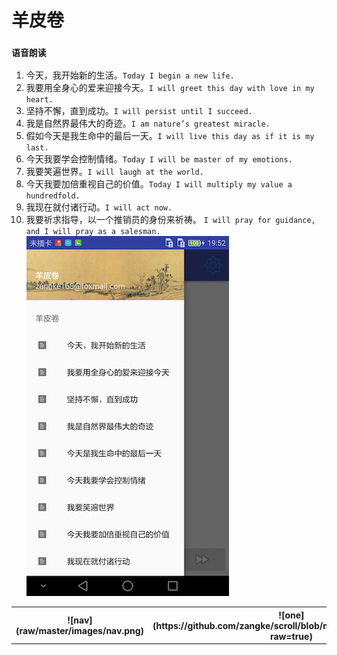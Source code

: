 # 羊皮卷
###  `语音朗读`
 
1. 今天，我开始新的生活。`Today I begin a new life.`
2. 我要用全身心的爱来迎接今天。`I will greet this day with love in my heart.`
3. 坚持不懈，直到成功。`I will persist until I succeed.`
4. 我是自然界最伟大的奇迹。`I am nature’s greatest miracle.`
5. 假如今天是我生命中的最后一天。`I will live this day as if it is my last.`
6. 今天我要学会控制情绪。`Today I will be master of my emotions.`
7. 我要笑遍世界。`I will laugh at the world.`
8. 今天我要加倍重视自己的价值。`Today I will multiply my value a hundredfold.`
9. 我现在就付诸行动。`I will act now.`
10. 我要祈求指导，以一个推销员的身份来祈祷。 `I will pray for guidance, and I will pray as a salesman.` 
![nav](./images/nav.png)
<table>
  <tr>
    <th>![nav](raw/master/images/nav.png)</th>
    <th>![one](https://github.com/zangke/scroll/blob/master/images/one.png?raw=true)</th>
  </tr>
</table>
 
